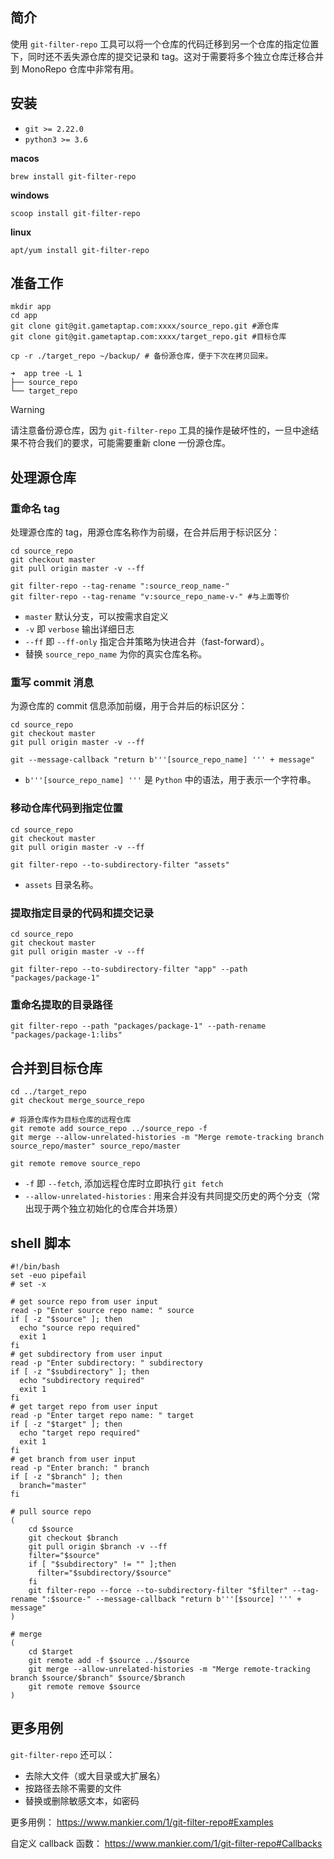 ## 简介

使用 `git-filter-repo` 工具可以将一个仓库的代码迁移到另一个仓库的指定位置下，同时还不丢失源仓库的提交记录和 tag。这对于需要将多个独立仓库迁移合并到 MonoRepo 仓库中非常有用。

## 安装

* `git >= 2.22.0`
* `python3 >= 3.6`

**macos**

```shell
brew install git-filter-repo
```

**windows**

```shell
scoop install git-filter-repo
```

**linux**

```shell
apt/yum install git-filter-repo
```

## 准备工作

```shell
mkdir app
cd app
git clone git@git.gametaptap.com:xxxx/source_repo.git #源仓库
git clone git@git.gametaptap.com:xxxx/target_repo.git #目标仓库

cp -r ./target_repo ~/backup/ # 备份源仓库，便于下次在拷贝回来。

➜  app tree -L 1
├── source_repo
└── target_repo
```

>[!WARNING]
>请注意备份源仓库，因为 `git-filter-repo` 工具的操作是破坏性的，一旦中途结果不符合我们的要求，可能需要重新 clone 一份源仓库。

## 处理源仓库

### 重命名 tag

处理源仓库的 tag，用源仓库名称作为前缀，在合并后用于标识区分：
```shell
cd source_repo
git checkout master   
git pull origin master -v --ff

git filter-repo --tag-rename ":source_reop_name-"
git filter-repo --tag-rename "v:source_repo_name-v-" #与上面等价
```

- `master` 默认分支，可以按需求自定义
- `-v` 即 `verbose` 输出详细日志
- `--ff` 即 `--ff-only` 指定合并策略为快进合并（fast-forward）。
- 替换 `source_repo_name` 为你的真实仓库名称。

### 重写 commit 消息

为源仓库的 commit 信息添加前缀，用于合并后的标识区分：
```shell
cd source_repo
git checkout master
git pull origin master -v --ff

git --message-callback "return b'''[source_repo_name] ''' + message"
```

- `b'''[source_repo_name] '''` 是 `Python` 中的语法，用于表示一个字符串。

### 移动仓库代码到指定位置

```shell
cd source_repo
git checkout master 
git pull origin master -v --ff

git filter-repo --to-subdirectory-filter "assets"
```

- `assets` 目录名称。

### 提取指定目录的代码和提交记录

```shell
cd source_repo
git checkout master 
git pull origin master -v --ff

git filter-repo --to-subdirectory-filter "app" --path "packages/package-1"
```


### 重命名提取的目录路径

```shell
git filter-repo --path "packages/package-1" --path-rename "packages/package-1:libs"
```


## 合并到目标仓库

```shell
cd ../target_repo
git checkout merge_source_repo

# 将源仓库作为目标仓库的远程仓库
git remote add source_repo ../source_repo -f
git merge --allow-unrelated-histories -m "Merge remote-tracking branch source_repo/master" source_repo/master

git remote remove source_repo
```

- `-f` 即 `--fetch`, 添加远程仓库时立即执行 `git fetch`
- `--allow-unrelated-histories` : 用来合并没有共同提交历史的两个分支（常出现于两个独立初始化的仓库合并场景）

## shell 脚本

```shell
#!/bin/bash
set -euo pipefail
# set -x

# get source repo from user input
read -p "Enter source repo name: " source
if [ -z "$source" ]; then
  echo "source repo required"
  exit 1
fi
# get subdirectory from user input
read -p "Enter subdirectory: " subdirectory
if [ -z "$subdirectory" ]; then
  echo "subdirectory required"
  exit 1
fi
# get target repo from user input
read -p "Enter target repo name: " target
if [ -z "$target" ]; then
  echo "target repo required"
  exit 1
fi
# get branch from user input
read -p "Enter branch: " branch
if [ -z "$branch" ]; then
  branch="master"
fi

# pull source repo
(
    cd $source
    git checkout $branch
    git pull origin $branch -v --ff
    filter="$source"
    if [ "$subdirectory" != "" ];then
      filter="$subdirectory/$source"
    fi
    git filter-repo --force --to-subdirectory-filter "$filter" --tag-rename ":$source-" --message-callback "return b'''[$source] ''' + message"
)

# merge
(
    cd $target
    git remote add -f $source ../$source
    git merge --allow-unrelated-histories -m "Merge remote-tracking branch $source/$branch" $source/$branch
    git remote remove $source
)
```

## 更多用例

`git-filter-repo` 还可以：
- 去除大文件（或大目录或大扩展名）
- 按路径去除不需要的文件
- 替换或删除敏感文本，如密码

更多用例：
https://www.mankier.com/1/git-filter-repo#Examples

自定义 callback 函数：
https://www.mankier.com/1/git-filter-repo#Callbacks
